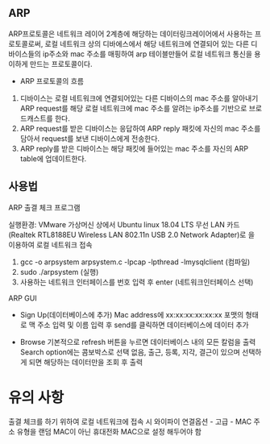 ## ARP
ARP프로토콜은 네트워크 레이어 2계층에 해당하는 데이터링크레이어에서 사용하는 프로토콜로써, 로컬 네트워크 상의 디바에스에서 해당 네트워크에 연결되어 있는 다른 디바이스들의
ip주소와 mac 주소를 매핑하여 arp 테이블만들어 로컬 네트워크 통신을 용이하게 만드는 프로토콜이다.

- ARP 프로토콜의 흐름
1. 디바이스는 로컬 네트워크에 연결되어있는 다른 디바이스의 mac 주소를 알아내기 ARP request를 해당 로컬 네트워크에 mac 주소를 알려는 ip주소를 기반으로 브로드캐스트를 한다.
2. ARP request를 받은 디바이스는 응답하여 ARP reply 패킷에 자신의 mac 주소를 담아서 request를 보낸 디바이스에게 전송한다.
3. ARP reply를 받은 디바이스는 해당 패킷에 들어있는 mac 주소를 자신의 ARP table에  업데이트한다.

## 사용법
ARP 출결 체크 프로그램

실행환경: VMware 가상머신 상에서 Ubuntu linux 18.04 LTS 무선 LAN 카드(Realtek RTL8188EU Wireless LAN 802.11n USB 2.0 Network Adapter)로 을 이용하여 로컬 네트워크 접속

1. gcc -o arpsystem arpsystem.c -lpcap -lpthread -lmysqlclient (컴파일)
2. sudo ./arpsystem (실행)
3. 사용하는 네트워크 인터페이스를 번호 입력 후 enter (네트워크인터페이스 선택)

ARP GUI
* Sign Up(데이터베이스에 추가)
Mac address에 xx:xx:xx:xx:xx:xx 포맷의 형태로 맥 주소 입력 및 이름 입력 후 send를 클릭하면 데이터베이스에 데이터 추가

* Browse
기본적으로 refresh 버튼을 누르면 데이터베이스 내의 모든 칼럼을 출력
Search option에는 콤보박스로 선택 없음, 출근, 등록, 지각, 결근이 있으며 선택하게 되면 해당하는 데이터만을 조회 후 출력

# 유의 사항
출결 체크를 하기 위하여 로컬 네트워크에 접속 시 와이파이 연결옵션 - 고급 - MAC 주소 유형을 랜덤 MAC이 아닌 휴대전화 MAC으로 설정 해두어야 함
